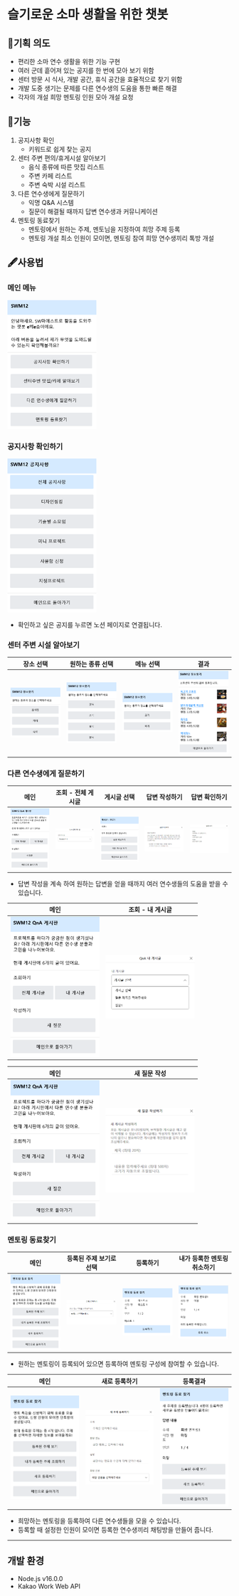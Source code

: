 # 슬기로운 소마 생활을 위한 챗봇

## 🔑기획 의도

- 편리한 소마 연수 생활을 위한 기능 구현
- 여러 군데 흩어져 있는 공지를 한 번에 모아 보기 위함
- 센터 방문 시 식사, 개발 공간, 휴식 공간을 효율적으로 찾기 위함
- 개발 도중 생기는 문제를 다른 연수생의 도움을 통한 빠른 해결
- 각자의 개설 희망 멘토링 인원 모아 개설 요청

## 🎫기능

1. 공지사항 확인
    - 키워드로 쉽게 찾는 공지
2. 센터 주변 편의/휴게시설 알아보기
    - 음식 종류에 따른 맛집 리스트
    - 주변 카페 리스트
    - 주변 숙박 시설 리스트
3. 다른 연수생에게 질문하기
    - 익명 Q&A 시스템
    - 질문이 해결될 때까지 답변 연수생과 커뮤니케이션
4. 멘토링 동료찾기
    - 멘토링에서 원하는 주제, 멘토님을 지정하여 희망 주제 등록
    - 멘토링 개설 최소 인원이 모이면, 멘토링 참여 희망 연수생끼리 톡방 개설   
    
## 🖋사용법
### 메인 메뉴    
<img src="/image/main.png" width = "200" >   
   
### 공지사항 확인하기 
<img src="/image/notice.png" width = "200" >   

* 확인하고 싶은 공지를 누르면 노션 페이지로 연결됩니다.  

### 센터 주변 시설 알아보기      

|장소 선택|원하는 종류 선택|메뉴 선택|결과
|---|---|---|---|
|<img src="/image/findPlace.png" width = "200" >|<img src="/image/findPlace_Food.png" width = "200" >|<img src="/image/findPlace_Food_Menu.png" width = "200" >|<img src="/image/findPlace_Food_Menu_Result.png" width = "200" >   
  

### 다른 연수생에게 질문하기   

|메인|조회 - 전체 게시글|게시글 선택|답변 작성하기|답변 확인하기|
|---|---|---|---|---|
|<img src="/image/qnaMain.png" width = "200" >|<img src="/image/qnaList.png" width = "200" >|<img src="/image/qnaQuestionView.PNG" width = "200" >|<img src="/image/qnaAnswer.png" width = "200" >|<img src="/image/qnaAnswerView.jpg" width = "200" > |  
* 답변 작성을 계속 하여 원하는 답변을 얻을 때까지 여러 연수생들의 도움을 받을 수 있습니다.
   
|메인|조회 - 내 게시글|
|---|---|
|<img src="/image/qnaMain.png" width = "200" >|<img src="/image/qnaMyList.png" width = "200" >|

|메인|새 질문 작성|
|---|---|
|<img src="/image/qnaMain.png" width = "200" >|<img src="/image/qnaQuestion.png" width = "200" >|   

### 멘토링 동료찾기     
|메인|등록된 주제 보기로 선택|등록하기|내가 등록한 멘토링 취소하기|
|---|---|---|---|
|<img src="/image/mentoringMain.png" width = "200" >|<img src="/image/mentoringList.PNG" width = "200" >|<img src="/image/mentoringFind.png" width = "200" >|<img src="/image/mentoringNewCancel.png" width = "200" >|
* 원하는 멘토링이 등록되어 있으면 등록하여 멘토링 구성에 참여할 수 있습니다.   

|메인|새로 등록하기|등록결과|
|---|---|---|
|<img src="/image/mentoringMain.png" width = "200" >|<img src="/image/mentoringNEw.png" width = "200" >|<img src="/image/mentoringNewResult.png" width = "200" >|
* 희망하는 멘토링을 등록하여 다른 연수생들을 모을 수 있습니다.
* 등록할 때 설정한 인원이 모이면 등록한 연수생끼리 채팅방을 만들어 줍니다.   


* * *
## 개발 환경

- Node.js v16.0.0
- Kakao Work Web API
